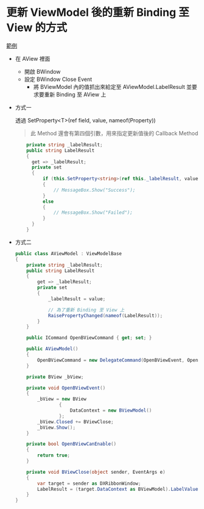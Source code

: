 # 更新 ViewModel 後的重新 Binding 至 View 的方式

[範例](https://github.com/ragnakuei/WpfRebindingFromViewModel)

- 在 AView 裡面

  - 開啟 BWindow
  - 設定 BWindow Close Event
    - 將 BViewModel 內的值抓出來給定至 AViewModel.LabelResult 並要求要重新 Binding 至 AView 上

- 方式一

    透過 SetProperty\<T>(ref field, value, nameof(Property))

    > 此 Method 還會有第四個引數，用來指定更新值後的 Callback Method

  ```csharp
      private string _labelResult;
      public string LabelResult
      {
        get => _labelResult;
        private set
        {
            if (this.SetProperty<string>(ref this._labelResult, value, nameof(LabelResult)))
            {
                // MessageBox.Show("Success");
            }
            else
            {
                // MessageBox.Show("Failed");
            }
        }
      }
  ```

- 方式二

  ```csharp
  public class AViewModel : ViewModelBase
  {
      private string _labelResult;
      public string LabelResult
      {
          get => _labelResult;
          private set
          {
              _labelResult = value;

              // 為了重新 Binding 至 View 上
              RaisePropertyChanged(nameof(LabelResult));
          }
      }

      public ICommand OpenBViewCommand { get; set; }

      public AViewModel()
      {
          OpenBViewCommand = new DelegateCommand(OpenBViewEvent, OpenBViewCanEnable);
      }

      private BView _bView;

      private void OpenBViewEvent()
      {
          _bView = new BView
                  {
                      DataContext = new BViewModel()
                  };
          _bView.Closed += BViewClose;
          _bView.Show();
      }

      private bool OpenBViewCanEnable()
      {
          return true;
      }

      private void BViewClose(object sender, EventArgs e)
      {
          var target = sender as DXRibbonWindow;
          LabelResult = (target.DataContext as BViewModel).LabelValue;
      }
  }
  ```


